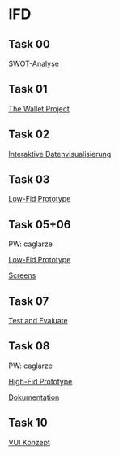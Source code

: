 # IFD

<h2 id="task-00">Task 00</h2>

<p><a href="https://github.com/caglarze/IFD/blob/main/Swot_Anaylse.mov" target="_blank">SWOT-Analyse</a></p>

<h2 id="task-001">Task 01</h2>

<p><a href="https://github.com/caglarze/IFD/blob/main/Wallet-Project.pdf" target="_blank">The Wallet Project</a></p>

<h2 id="task-002">Task 02</h2>

<p><a href="https://github.com/caglarze/IFD/blob/main/Interaktive-Datenvisualisierung.pdf" target="_blank">Interaktive Datenvisualisierung</a></p>

<h2 id="task-031">Task 03</h2>

<p><a href="https://github.com/caglarze/IFD/blob/main/Dashboard.pdf" 
target="_blank">Low-Fid Prototype</a></p>

<h2 id="task-006">Task 05+06</h2>
PW: caglarze 
<p><a href="https://3bm66o.axshare.com" target="_blank">Low-Fid Prototype</a></p>
<p><a href="https://github.com/caglarze/IFD/blob/main/Screens.pdf" target="_blank">Screens</a></p>


<h2 id="task-007">Task 07</h2>
<p><a href="https://github.com/caglarze/IFD/blob/main/Testing.pdf" target="_blank">Test and Evaluate</a></p>


<h2 id="task-008">Task 08</h2>
PW: caglarze 
<p><a href="https://3bm66o.axshare.com/" target="_blank">High-Fid Prototype</a></p>
<p><a href="https://github.com/caglarze/IFD/blob/main/Dokumentation_FinalerPrototyp.pdf" target="_blank">Dokumentation</a></p>


<h2 id="task-010">Task 10</h2>
<p><a href="https://github.com/caglarze/IFD/blob/main/Atec-Ku%CC%88hlschrank.png" target="_blank">VUI Konzept</a></p>





